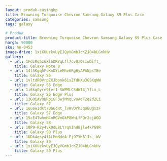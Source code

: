 ```yaml
---
layout: produk-casinghp
title: Browning Turquoise Chevron Samsung Galaxy S9 Plus Case
categories: samsung
tags: galaxy

# Produk
product-title: Browning Turquoise Chevron Samsung Galaxy S9 Plus Case
harga: 90000
sku: hn-0453
image-drive: 1xiXUUzkvUyEJQyVGmbJcKZJ04bLGnkHv
gallery:
  - url: 1FdzRq5z6XlbDRYqLfl7cvQzQsiwDift_
    title: Galaxy Note 8
  - url: 14t5Kgq5FcKnDYLeMhv6RgHyAPANpsTBe
    title: Galaxy S6
  - url: 1vltdR0VrpZXJbonk61sZfdHXu3GSKqNW
    title: Galaxy S6 Edge
  - url: 1i6kqGyre9fer1-SWPMLCSdW14jYfLx_L
    title: Galaxy S6 Edge Plus
  - url: 13GOiAVOBRpiGF3wjMnqLvoAdF2q2d2Li
    title: Galaxy S7
  - url: 1uu6wIdKt7Ba6cRt_lvWvOrhJqoEUgxzF
    title: Galaxy S7 Edge
  - url: 15cE4TwhmH4nRGVmGkP8WnLfFQr2cjWGO
    title: Galaxy S8
  - url: 10P9-R2y4vkOdL8LYrqVIhdBjlw4kPG9R
    title: Galaxy S8 Plus
  - url: 1UDk4qsy4fALMnNdeA-Fj97YK61Js_-WV
    title: Galaxy S9
  - url: 1xiXUUzkvUyEJQyVGmbJcKZJ04bLGnkHv
    title: Galaxy S9 Plus
---
```

